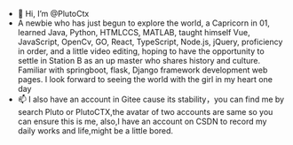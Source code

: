 - 👋 Hi, I’m @PlutoCtx
- A newbie who has just begun to explore the world, a Capricorn in 01, learned Java, Python, HTMLCCS, MATLAB, 
taught himself Vue, JavaScript, OpenCv, GO, React, TypeScript, Node.js, jQuery, proficiency in order, 
and a little video editing, hoping to have the opportunity to settle in Station B as an up master who shares history and culture. 
Familiar with springboot, flask, Django framework development web pages. I look forward to seeing the world with the girl in my heart one day
- 📫 I also have an account in Gitee cause its stability，you can find me by search Pluto or PlutoCTX,the avatar of two accounts are same so you can ensure this is me,
also,I have an account on CSDN to record my daily works and life,might be a little bored.

<!---
PlutoCtx/PlutoCtx is a ✨ special ✨ repository because its `README.md` (this file) appears on your GitHub profile.
You can click the Preview link to take a look at your changes.
--->
